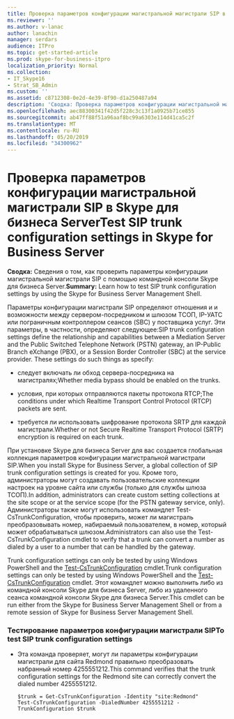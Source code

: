 ```yaml
---
title: Проверка параметров конфигурации магистральной магистрали SIP в Skype для бизнеса Server
ms.reviewer: ''
ms.author: v-lanac
author: lanachin
manager: serdars
audience: ITPro
ms.topic: get-started-article
ms.prod: skype-for-business-itpro
localization_priority: Normal
ms.collection:
- IT_Skype16
- Strat_SB_Admin
ms.custom: ''
ms.assetid: c8712308-0e2d-4e39-8f90-d1a250487a94
description: 'Сводка: Проверка параметров конфигурации магистральной магистрали SIP с помощью командной консоли Skype для бизнеса Server.'
ms.openlocfilehash: aec88300341f42d5f228c3c13f1a0925b71ce855
ms.sourcegitcommit: ab47ff88f51a96aaf8bc99a6303e114d41ca5c2f
ms.translationtype: MT
ms.contentlocale: ru-RU
ms.lasthandoff: 05/20/2019
ms.locfileid: "34300962"
---
```

# <a name="test-sip-trunk-configuration-settings-in-skype-for-business-server"></a><span data-ttu-id="f73c7-103">Проверка параметров конфигурации магистральной магистрали SIP в Skype для бизнеса Server</span><span class="sxs-lookup"><span data-stu-id="f73c7-103">Test SIP trunk configuration settings in Skype for Business Server</span></span>
 
<span data-ttu-id="f73c7-104">**Сводка:** Сведения о том, как проверить параметры конфигурации магистральной магистрали SIP с помощью командной консоли Skype для бизнеса Server.</span><span class="sxs-lookup"><span data-stu-id="f73c7-104">**Summary:** Learn how to test SIP trunk configuration settings by using the Skype for Business Server Management Shell.</span></span>
  
<span data-ttu-id="f73c7-p101">Параметры конфигурации магистрали SIP определяют отношения и и возможности между сервером-посредником и шлюзом ТСОП, IP-УАТС или пограничным контроллером сеансов (SBC) у поставщика услуг. Эти параметры, в частности, определяют следующее:</span><span class="sxs-lookup"><span data-stu-id="f73c7-p101">SIP trunk configuration settings define the relationship and capabilities between a Mediation Server and the Public Switched Telephone Network (PSTN) gateway, an IP-Public Branch eXchange (PBX), or a Session Border Controller (SBC) at the service provider. These settings do such things as specify:</span></span>
  
- <span data-ttu-id="f73c7-107">следует включать ли обход сервера-посредника на магистралях;</span><span class="sxs-lookup"><span data-stu-id="f73c7-107">Whether media bypass should be enabled on the trunks.</span></span>
    
- <span data-ttu-id="f73c7-108">условия, при которых отправляются пакеты протокола RTCP;</span><span class="sxs-lookup"><span data-stu-id="f73c7-108">The conditions under which Realtime Transport Control Protocol (RTCP) packets are sent.</span></span>
    
- <span data-ttu-id="f73c7-109">требуется ли использовать шифрование протокола SRTP для каждой магистрали.</span><span class="sxs-lookup"><span data-stu-id="f73c7-109">Whether or not Secure Realtime Transport Protocol (SRTP) encryption is required on each trunk.</span></span>
    
<span data-ttu-id="f73c7-110">При установке Skype для бизнеса Server для вас создается глобальная коллекция параметров конфигурации магистральной магистрали SIP.</span><span class="sxs-lookup"><span data-stu-id="f73c7-110">When you install Skype for Business Server, a global collection of SIP trunk configuration settings is created for you.</span></span> <span data-ttu-id="f73c7-111">Кроме того, администраторы могут создавать пользовательские коллекции настроек на уровне сайта или службы (только для службы шлюза ТСОП).</span><span class="sxs-lookup"><span data-stu-id="f73c7-111">In addition, administrators can create custom setting collections at the site scope or at the service scope (for the PSTN gateway service, only).</span></span> <span data-ttu-id="f73c7-112">Администраторы также могут использовать командлет Test-CsTrunkConfiguration, чтобы проверить, может ли магистраль преобразовывать номер, набираемый пользователем, в номер, который может обрабатываться шлюзом.</span><span class="sxs-lookup"><span data-stu-id="f73c7-112">Administrators can also use the Test-CsTrunkConfiguration cmdlet to verify that a trunk can convert a number as dialed by a user to a number that can be handled by the gateway.</span></span>
  
<span data-ttu-id="f73c7-113">Trunk configuration settings can only be tested by using Windows PowerShell and the [Test-CsTrunkConfiguration](https://docs.microsoft.com/powershell/module/skype/test-cstrunkconfiguration?view=skype-ps) cmdlet.</span><span class="sxs-lookup"><span data-stu-id="f73c7-113">Trunk configuration settings can only be tested by using Windows PowerShell and the [Test-CsTrunkConfiguration](https://docs.microsoft.com/powershell/module/skype/test-cstrunkconfiguration?view=skype-ps) cmdlet.</span></span> <span data-ttu-id="f73c7-114">Этот командлет можно выполнить либо из командной консоли Skype для бизнеса Server, либо из удаленного сеанса командной консоли Skype для бизнеса Server.</span><span class="sxs-lookup"><span data-stu-id="f73c7-114">This cmdlet can be run either from the Skype for Business Server Management Shell or from a remote session of Skype for Business Server Management Shell.</span></span>
  
### <a name="to-test-sip-trunk-configuration-settings"></a><span data-ttu-id="f73c7-115">Тестирование параметров конфигурации магистрали SIP</span><span class="sxs-lookup"><span data-stu-id="f73c7-115">To test SIP trunk configuration settings</span></span>

- <span data-ttu-id="f73c7-116">Эта команда проверяет, могут ли параметры конфигурации магистрали для сайта Redmond правильно преобразовать набранный номер 4255551212.</span><span class="sxs-lookup"><span data-stu-id="f73c7-116">This command verifies that the trunk configuration settings for the Redmond site can correctly convert the dialed number 4255551212.</span></span>
    
  ```
  $trunk = Get-CsTrunkConfiguration -Identity "site:Redmond"
  Test-CsTrunkConfiguration -DialedNumber 4255551212 -TrunkConfiguration $trunk
  ```


